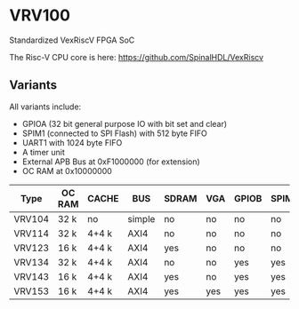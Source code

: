 # VRV100
Standardized VexRiscV FPGA SoC

The Risc-V CPU core is here:
https://github.com/SpinalHDL/VexRiscv

## Variants

All variants include:
 * GPIOA (32 bit general purpose IO with bit set and clear)
 * SPIM1 (connected to SPI Flash) with 512 byte FIFO
 * UART1 with 1024 byte FIFO
 * A timer unit
 * External APB Bus at 0xF1000000 (for extension)
 * OC RAM at 0x10000000

 Type   | OC RAM | CACHE | BUS    | SDRAM | VGA | GPIOB | SPIM2 | UART2 |
--------|--------|-------|--------|-------|-----|-------|-------|-------|
VRV104  | 32 k   | no    | simple | no    | no  | no    | no    | no    |
VRV114  | 32 k   | 4+4 k | AXI4   | no    | no  | no    | no    | no    |
VRV123  | 16 k   | 4+4 k | AXI4   | yes   | no  | no    | no    | no    |
VRV134  | 32 k   | 4+4 k | AXI4   | no    | no  | yes   | yes   | yes   |
VRV143  | 16 k   | 4+4 k | AXI4   | yes   | no  | yes   | yes   | yes   |
VRV153  | 16 k   | 4+4 k | AXI4   | yes   | yes | yes   | yes   | yes   |
